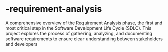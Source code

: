 # -requirement-analysis
A comprehensive overview of the Requirement Analysis phase, the first and most critical step in the Software Development Life Cycle (SDLC). This project explores the process of gathering, analyzing, and documenting software requirements to ensure clear understanding between stakeholders and developers
